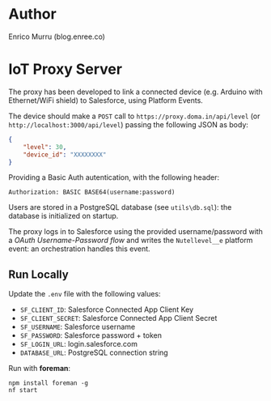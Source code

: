 # Author

Enrico Murru (blog.enree.co)


# IoT Proxy Server

The proxy has been developed to link a connected device (e.g. Arduino with Ethernet/WiFi shield) to Salesforce, using Platform Events.

The device should make a `POST` call to `https://proxy.doma.in/api/level` (or `http://localhost:3000/api/level`) passing the following JSON as body:
```json
{
    "level": 30,
    "device_id": "XXXXXXXX"
}
```
Providing a Basic Auth autentication, with the following header:

```
Authorization: BASIC BASE64(username:password)
```

Users are stored in a PostgreSQL database (see `utils\db.sql`): the database is initialized on startup.

The proxy logs in to Salesforce using the provided username/password with a *OAuth Username-Password flow* and writes the `Nutellevel__e` platform event: an orchestration handles this event.

## Run Locally
Update the `.env` file with the following values:

* `SF_CLIENT_ID`: Salesforce Connected App Client Key
* `SF_CLIENT_SECRET`: Salesforce Connected App Client Secret
* `SF_USERNAME`: Salesforce username
* `SF_PASSWORD`: Salesforce password + token
* `SF_LOGIN_URL`: login.salesforce.com
* `DATABASE_URL`: PostgreSQL connection string

Run with **foreman**:

```
npm install foreman -g
nf start
```
